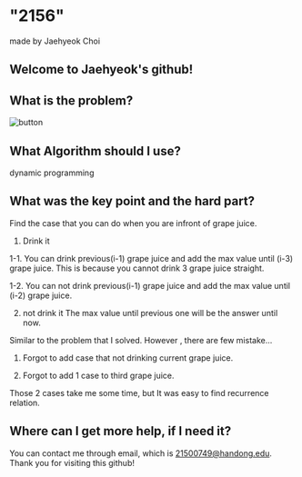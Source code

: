 # "2156"

made by Jaehyeok Choi

## Welcome to Jaehyeok's github!

## What is the problem?

![button](https://github.com/Choi-JaeHyeok-21500749/2156/blob/main/2156_pro.JPG)

## What Algorithm should I use?

dynamic programming

## What was the key point and the hard part?

Find the case that you can do when you are infront of grape juice.
1. Drink it
  
  1-1. You can drink previous(i-1) grape juice and add the max value until (i-3) grape juice. This is because you cannot drink 3 grape juice straight.
  
  1-2. You can not drink previous(i-1) grape juice and add the max value until (i-2) grape juice.  

2. not drink it
  The max value until previous one will be the answer until now.  

Similar to the problem that I solved. However , there are few mistake...

1. Forgot to add case that not drinking current grape juice.

2. Forgot to add 1 case to third grape juice.

Those 2 cases take me some time, but It was easy to find recurrence relation.

## Where can I get more help, if I need it?

You can contact me through email, which is 21500749@handong.edu.
Thank you for visiting this github!

